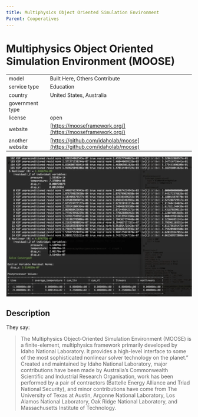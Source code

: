 ```yaml
---
title: Multiphysics Object Oriented Simulation Environment
Parent: Cooperatives
---
```


# Multiphysics Object Oriented Simulation Environment (MOOSE)

|                   |                                          |
|:------------------|:-----------------------------------------|
| model             | Built Here, Others Contribute
| service type      | Education
| country           | United States, Australia
| government type   | 
| license           | open
| website           | [https://mooseframework.org/](https://mooseframework.org/)
| another website   | [https://github.com/idaholab/moose](https://github.com/idaholab/moose)

![moose screenshot](images/moose.png)

## Description
They say:

>The Multiphysics Object-Oriented Simulation Environment (MOOSE) is a finite-element, multiphysics framework primarily developed by Idaho National Laboratory. It provides a high-level interface to some of the most sophisticated nonlinear solver technology on the planet.” Created and maintained by Idaho National Laboratory, major contributions have been made by Australia’s Commonwealth Scientific and Industrial Research Organisation, work has been performed by a pair of contractors (Battelle Energy Alliance and Triad National Security), and minor contributions have come from The University of Texas at Austin, Argonne National Laboratory, Los Alamos National Laboratory, Oak Ridge National Laboratory, and Massachusetts Institute of Technology.
